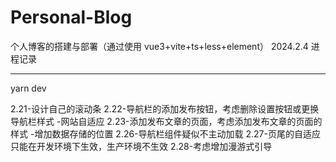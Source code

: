 # Personal-Blog

个人博客的搭建与部署（通过使用 vue3+vite+ts+less+element）
2024.2.4 进程记录

---

yarn dev

2.21-设计自己的滚动条
2.22-导航栏的添加发布按钮，考虑删除设置按钮或更换导航栏样式 -网站自适应
2.23-添加发布文章的页面，考虑添加发布文章的页面的样式 -增加数据存储的位置
2.26-导航栏组件疑似不主动加载
2.27-页尾的自适应只能在开发环境下生效，生产环境不生效
2.28-考虑增加漫游式引导
